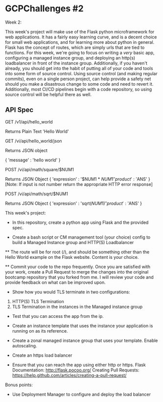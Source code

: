 # GCPChallenges #2

Week 2:

This week's project will make use of the Flask python microframework for web applications. It has a fairly easy learning curve, and is a decent choice for small web applications, and for learning more about python in general. Flask has the concept of routes, which are simply urls that are tied to functions. For this week, we're going to focus on writing a _very_ basic app, configuring a managed instance group, and deploying an http(s) loadbalancer in front of the instance group. Additionally, if you haven't already, you should get into the habit of putting all of your code and tools into some form of source control. Using source control (and making regular commits), even on a single person project, can help provide a safety net should you make a disastrous change to some code and need to revert it. Additionally, most CI/CD pipelines begin with a code repository, so using source control will be helpful there as well.

## API Spec

GET /v1/api/hello_world

Returns Plain Text 'Hello World'

GET /vi/api/hello_world/json

Returns JSON object 

{ 'message' : 'hello world' }

POST /vi/api/math/square/$NUM1

Returns JSON Object
{ 
  'expression' : '$NUM1 * $NUM1'
  'product' : '$ANS'
}
[Note: If input is not number return the appropriate HTTP error response]

POST /vi/api/math/sqrt/$NUM1

Returns JSON Object
{ 
  'expression' : 'sqrt($NUM1)'
  'product' : '$ANS'
}


This week's project:

* In this repository, create a python app using Flask and the provided spec.

* Create a bash script or CM management tool (your choice) config to build a Managed Instance group and HTTP(S) Loadbalancer

** The route will be for root (/), and should be something other than the Hello World example on the Flask website. Content is your choice.

** Commit your code to the repo frequently. Once you are satisfied with your work, create a Pull Request to merge the changes into the original bootcamp repository that you forked from me. I will review your code and provide feedback on what can be improved upon.

* Show how you would TLS terminate in two configurations: 
1) HTTP(S) TLS Termination 
2) TLS Termination in the instances in the Managed instance group

* Test that you can access the app from the ip.

* Create an instance template that uses the instance your application is running on as its reference.

* Create a zonal managed instance group that uses your template. Enable autoscaling.

* Create an https load balancer

* Ensure that you can reach the app using either http or https. Flask Documentation: http://flask.pocoo.org/ Creating Pull Requests: https://help.github.com/articles/creating-a-pull-request/

Bonus points:

* Use Deployment Manager to configure and deploy the load balancer

